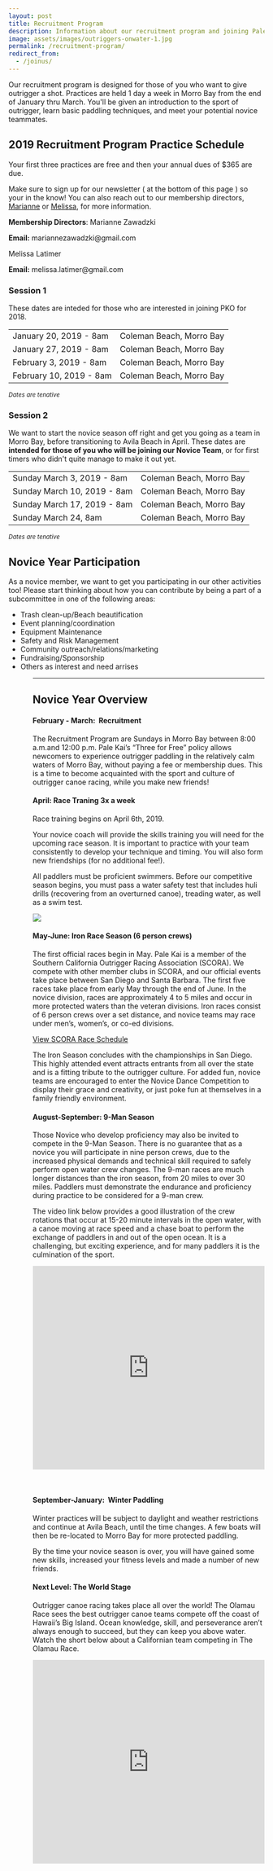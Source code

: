 ```yaml
---
layout: post
title: Recruitment Program
description: Information about our recruitment program and joining Pale Kai Outrigger
image: assets/images/outriggers-onwater-1.jpg
permalink: /recruitment-program/
redirect_from:
  - /joinus/
---
```

<p>Our recruitment program is designed for those of you who want to give outrigger a shot. Practices are held 1 day a week in Morro Bay from the end of January thru March. You'll be given an introduction to the sport of outrigger, learn basic paddling techniques, and meet your potential novice teammates.</p>

<h2>2019 Recruitment Program Practice Schedule</h2>

<!--
<p>Practices are Sundays in Morro Bay at Coleman Beach. You'll need to complete your <a href="/members/registration/">2019 member registration</a> to participate. Your first three practices are free and then your annual dues of $365 are due.</p>
-->
<p>Your first three practices are free and then your annual dues of $365 are due.</p>

<p> Make sure to sign up for our newsletter ( at the bottom of this page ) so your in the know! You can also reach out to our membership directors, <a href="mailto:mariannezawadzki@gmail.com">Marianne</a> or <a href="mailto:melissa.latimer@gmail.com .com">Melissa</a>, for more information.</p>

<p>
<strong>Membership Directors</strong>:
Marianne Zawadzki</p>
<p><strong>Email:</strong> mariannezawadzki@gmail.com</p>

<p>Melissa Latimer</p>
<p><strong>Email:</strong> melissa.latimer@gmail.com </p>

<h3>Session 1</h3>
<p>These dates are inteded for those who are interested in joining PKO for 2018.</p>
<div class="table-wrapper">
			<table class="alt">
				<tbody>
					<tr>
						<td>January 20, 2019 -  8am</td>
						<td>Coleman Beach, Morro Bay</td>
					</tr>
					<tr>
						<td>January 27, 2019 -  8am</td>
						<td>Coleman Beach, Morro Bay</td>
					</tr>
					<tr>
						<td>February 3, 2019 -  8am</td>
						<td>Coleman Beach, Morro Bay</td>
					</tr>
					<tr>
						<td>February 10, 2019 -  8am</td>
						<td>Coleman Beach, Morro Bay</td>
					</tr>
				</tbody>
			</table>
</div>
<p><small><i>Dates are tenative</i></small></p>

<h3>Session 2</h3>
<p>We want to start the novice season off right and get you going as a team in Morro Bay, before transitioning to Avila Beach in April. These dates are <b>intended for those of you who will be joining our Novice Team</b>, or for first timers who didn't quite manage to make it out yet.</p>
<div class="table-wrapper">
	<table class="alt">
		<tbody>
			<tr>
				<td>Sunday March 3, 2019 -  8am</td>
				<td>Coleman Beach, Morro Bay</td>
			</tr>
			<tr>
				<td>Sunday March 10, 2019 -  8am</td>
				<td>Coleman Beach, Morro Bay</td>
			</tr>
			<tr>
				<td>Sunday March 17, 2019 -  8am</td>
				<td>Coleman Beach, Morro Bay</td>
			</tr>
			<tr>
				<td>Sunday March 24, 8am</td>
				<td>Coleman Beach, Morro Bay</td>
			</tr>
		</tbody>
	</table>
</div>
<p><small><i>Dates are tenative</i></small></p>

<h2>Novice Year Participation</h2>
<p>
As a novice member, we want to get you participating in our other activities too! Please start thinking about how you can contribute by being a part of a subcommittee in one of the following areas:</p>
<ul>
<li>Trash clean-up/Beach beautification</li>
<li>Event planning/coordination</li>
<li>Equipment Maintenance</li>
<li>Safety and Risk Management</li>
<li>Community outreach/relations/marketing</li>
<li>Fundraising/Sponsorship</li>
<li>Others as interest and need arrises</li>
<ul>


<hr class="major" />
<h2>Novice Year Overview</h2>
<h4>February - March:  Recruitment </h4>

<p>The Recruitment Program are Sundays in Morro Bay between 8:00 a.m.and 12:00 p.m. Pale Kai’s “Three for Free” policy allows newcomers to experience outrigger paddling in the relatively calm waters of Morro Bay, without paying a fee or membership dues. This is a time to become acquainted with the sport and culture of outrigger canoe racing, while you make new friends!</p>

<h4>April: Race Traning 3x a week</h4>
<p>Race training begins on April 6th, 2019.</p>
<p>
Your novice coach will provide the skills training you will need for the upcoming race season. It is important to practice with your team consistently to develop your technique and timing. You will also form new friendships (for no additional fee!).</p>


<p>All paddlers must be proficient swimmers. Before our competitive season begins, you must pass a water safety test that includes huli drills (recovering from an overturned canoe), treading water, as well as a swim test.</p>

<img src="/assets/images/outrigger-race-1.jpg" class="image right">

<h4>May-June: Iron Race Season (6 person crews)</h4>
<p>
The first official races begin in May.  Pale Kai is a member of the Southern California Outrigger Racing Association (SCORA).  We compete with other member clubs in SCORA, and our official events take place between San Diego and Santa Barbara. The first five races take place from early May through the end of June.  In the novice division, races are approximately 4 to 5 miles and occur in more protected waters than the veteran divisions.   Iron races consist of 6 person crews over a set distance, and novice teams may race under men’s, women’s, or co-ed divisions.
</p>
<a href="http://www.scora.org/race-schedule/" target="_blank" class="button">View SCORA Race Schedule</a>
<p>The Iron Season concludes with the championships in San Diego. This highly attended event attracts entrants from all over the state and is a fitting tribute to the outrigger culture. For added fun, novice teams are encouraged to enter the Novice Dance Competition to display their grace and creativity, or just poke fun at themselves in a family friendly environment.
</p>
<h4>August-September: 9-Man Season</h4>
<p>
Those Novice who develop proficiency may also be invited to compete in the 9-Man Season.  There is no guarantee that as a novice you will participate in nine person crews, due to the increased physical demands and technical skill required to safely perform open water crew changes.  The 9-man races are much longer distances than the iron season, from 20 miles to over 30 miles. Paddlers must demonstrate the endurance and proficiency during practice to be considered for a 9-man crew.
</p>
<p>
The video link below provides a good illustration of the crew rotations that occur at 15-20 minute intervals in the open water, with a canoe moving at race speed and a chase boat to perform the exchange of paddlers in and out of the open ocean.  It is a challenging, but exciting experience, and for many paddlers it is the culmination of the sport.
</p>

<iframe width="100%" height="400" src="https://www.youtube.com/embed/4R1pwH9XoRs" frameborder="0" allowfullscreen></iframe>
<p>&nbsp;</p>
<h4>September-January:  Winter Paddling</h4>
<p>Winter practices will be subject to daylight and weather restrictions and continue at Avila Beach, until the time changes. A few boats will  then be re-located to Morro Bay for more protected paddling.  
</p>
<p>By the time your novice season is over, you will have gained some new skills, increased your fitness levels and made a number of new friends.
</p>



<h4>Next Level: The World Stage</h4>

<p>Outrigger canoe racing takes place all over the world! The Olamau Race sees the best outrigger canoe teams compete off the coast of Hawaii’s Big Island. Ocean knowledge, skill, and perseverance aren’t always enough to succeed, but they can keep you above water. Watch the short below about a Californian team competing in The Olamau Race.</p>
<iframe width="100%" height="400" src="https://www.youtube.com/embed/u-lGBRTvQzU" frameborder="0" allowfullscreen></iframe>



